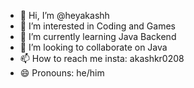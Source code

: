 - 👋 Hi, I’m @heyakashh
- 👀 I’m interested in Coding and Games
- 🌱 I’m currently learning Java Backend
- 💞️ I’m looking to collaborate on Java
- 📫 How to reach me insta: akashkr0208
- 😄 Pronouns: he/him


<!---
heyakashh/heyakashh is a ✨ special ✨ repository because its `README.md` (this file) appears on your GitHub profile.
You can click the Preview link to take a look at your changes.
--->
